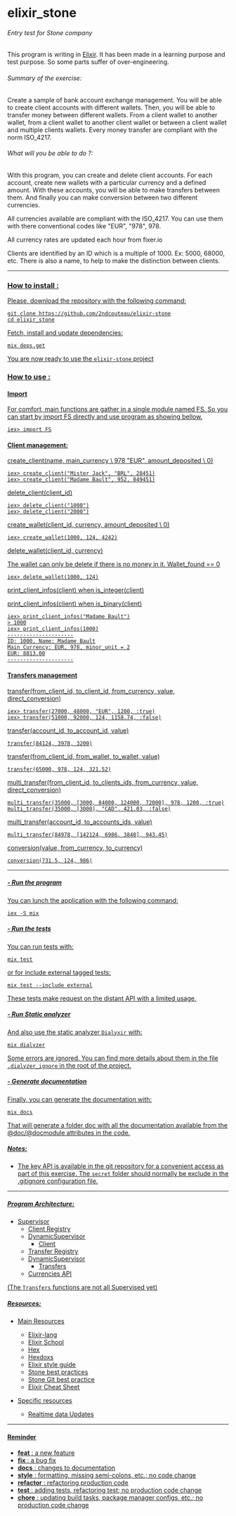 # elixir_stone
###### Entry test for Stone company

This program is writing in [Elixir](https://elixir-lang.org/). It has been made in a learning purpose and test purpose.
So some parts suffer of over-engineering.

###### Summary of the exercise:

Create a sample of bank account exchange management.
You will be able to create client accounts with different wallets.
Then, you will be able to transfer money between different wallets.
From a client wallet to another wallet, from a client wallet to another
client wallet or between a client wallet and multiple clients wallets.
Every money transfer are compliant with the norm ISO_4217.

###### What will you be able to do ?:

With this program, you can create and delete client accounts.
For each account, create new wallets with a particular currency and a defined
amount.
With these accounts, you will be able to make transfers between them.
And finally you can make conversion between two different currencies.

All currencies available are compliant with the ISO_4217.
You can use them with there conventional codes like "EUR", "978", 978.

All currency rates are updated each hour from fixer.io

Clients are identified by an ID which is a multiple of 1000. Ex: 5000, 68000, etc.
There is also a name, to help to make the distinction between clients.

---
### <u>How to install :

Please, download the repository with the following command:

```
git clone https://github.com/2ndcouteau/elixir-stone
cd elixir_stone
```

Fetch, install and update dependencies:
```
mix deps.get
```

You are now ready to use the `elixir-stone` project

### <u>How to use :

#### Import

For comfort, main functions are gather in a single module named FS.
So you can start by import FS directly and use program as showing bellow.

```
iex> import FS
```

#### Client management:

create_client(name, main_currency \\ 978 "EUR", amount_deposited \\ 0)
```
iex> create_client("Mister Jack", "BRL", 28451)
iex> create_client("Madame Bault", 952, 849451)
```

delete_client(client_id)
```
iex> delete_client("1000")
iex> delete_client("2000")
```

create_wallet(client_id, currency, amount_deposited \\ 0)
```
iex> create_wallet(1000, 124, 4242)
```

delete_wallet(client_id, currency)

The wallet can only be delete if there is no money in it.
Wallet_found == 0
```
iex> delete_wallet(1000, 124)
```



print_client_infos(client) when is_integer(client)

print_client_infos(client) when is_binary(client)
```
iex> print_client_infos("Madame Bault")
> 1000
iex> print_client_infos(1000)
---------------------
ID: 1000, Name: Madame Bault
Main Currency: EUR, 978, minor_unit = 2
EUR: 8813.00
---------------------
```

#### Transfers management

transfer(from_client_id, to_client_id, from_currency, value, direct_conversion)
```
iex> transfer(27000, 48000, "EUR", 1200, :true)
iex> transfer(51000, 92000, 124, 1158.74, :false)
```

transfer(account_id, to_account_id, value)
```
transfer(84124, 3978, 3200)
```

transfer(from_client_id, from_wallet, to_wallet, value)
```
transfer(65000, 978, 124, 321.52)
```

multi_transfer(from_client_id, to_clients_ids, from_currency, value, direct_conversion)
```
multi_transfer(35000, [3000, 84000, 124000, 72000], 978, 1200, :true)
multi_transfer(35000, [3000], "CAD", 421.03, :false)
```


multi_transfer(account_id, to_accounts_ids, value)
```
multi_transfer(84978, [142124, 6986, 3840], 943.45)
```

conversion(value, from_currency, to_currency)
```
conversion(731.5, 124, 986)
```

---
##### <u>- Run the program
You can lunch the application with the following command:
```
iex -S mix
```

##### <u>- Run the tests
You can run tests with:
```
mix test
```
or for include external tagged tests:
```
mix test --include external
```
These tests make request on the distant API with a limited usage.

##### <u>- Run Static analyzer
And also use the static analyzer `Dialyxir` with:
```
mix dialyzer
```
Some errors are ignored. You can find more details about them in the file
`.dialyzer_ignore` in the root of the project.

##### <u>- Generate documentation
Finally, you can generate the documentation with:
```
mix docs
```
That will generate a folder doc with all the documentation available from the
@doc/@docmodule attributes in the code.

##### Notes:
- The key API is available in the git repository for a convenient access as part
of this exercise.
The `secret` folder should normally be exclude in the .gitignore configuration
file.
---

##### Program Architecture:

- Supervisor
	- Client Registry
	- DynamicSupervisor
		- Client
	- Transfer Registry
	- DynamicSupervisor
		- Transfers
	- Currencies API

(The `Transfers` functions are not all Supervised yet)

##### Resources:
- Main Resources
	- [Elixir-lang](https://elixir-lang.org/getting-started/introduction.html)
	- [Elixir School](https://elixirschool.com/en/)
	- [Hex](https://hex.pm/)
	- [Hexdoxs](https://hexdocs.pm/elixir/master/Kernel.html)
	- [Elixir style guide](https://github.com/gusaiani/elixir_style_guide)
	- [Stone best practices](https://github.com/stone-payments/stoneco-best-practices)
	- [Stone Git best practice](https://github.com/stone-payments/stoneco-best-practices/blob/master/gitStyleGuide/README.md)
	- [Elixir Cheat Sheet](https://media.pragprog.com/titles/elixir/ElixirCheat.pdf)


- Specific resources
	- [Realtime data Updates](https://www.poeticoding.com/realtime-market-data-updates-with-elixir/)

---

#### Reminder

-  **feat** :
	a new feature
-  **fix** :
	a bug fix
-  **docs** :
	changes to documentation
-  **style** :
	formatting, missing semi-colons, etc.; no code change
-  **refactor** :
	refactoring production code
-  **test** :
	adding tests, refactoring test; no production code change
-  **chore** :
	updating build tasks, package manager configs, etc.; no production code change
